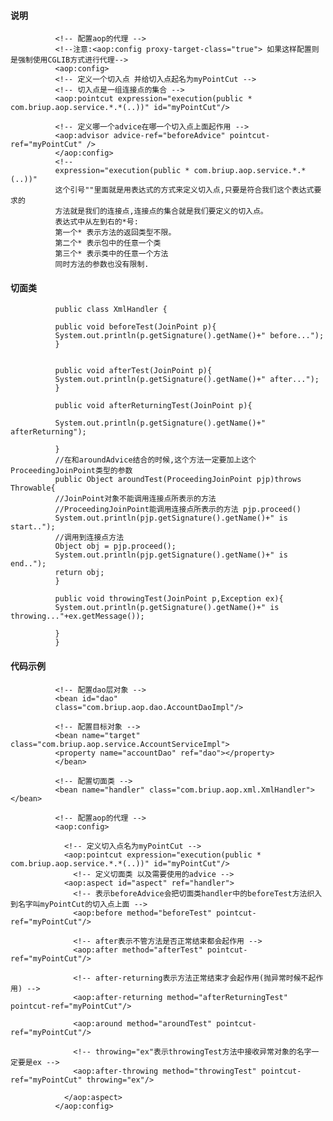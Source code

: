 #### 说明
              <!-- 配置aop的代理 -->
              <!--注意:<aop:config proxy-target-class="true"> 如果这样配置则是强制使用CGLIB方式进行代理-->
              <aop:config>
              <!-- 定义一个切入点 并给切入点起名为myPointCut -->
              <!-- 切入点是一组连接点的集合 -->
              <aop:pointcut expression="execution(public * com.briup.aop.service.*.*(..))" id="myPointCut"/>

              <!-- 定义哪一个advice在哪一个切入点上面起作用 -->
              <aop:advisor advice-ref="beforeAdvice" pointcut-ref="myPointCut" />
              </aop:config>
              <!-- 
              expression="execution(public * com.briup.aop.service.*.*(..))"
              这个引号""里面就是用表达式的方式来定义切入点,只要是符合我们这个表达式要求的
              方法就是我们的连接点,连接点的集合就是我们要定义的切入点。
              表达式中从左到右的*号:
              第一个* 表示方法的返回类型不限。
              第二个* 表示包中的任意一个类
              第三个* 表示类中的任意一个方法
              同时方法的参数也没有限制.
#### 切面类
              public class XmlHandler {

              public void beforeTest(JoinPoint p){
              System.out.println(p.getSignature().getName()+" before...");
              }


              public void afterTest(JoinPoint p){
              System.out.println(p.getSignature().getName()+" after...");
              }

              public void afterReturningTest(JoinPoint p){

              System.out.println(p.getSignature().getName()+" afterReturning");

              }
              //在和aroundAdvice结合的时候,这个方法一定要加上这个ProceedingJoinPoint类型的参数
              public Object aroundTest(ProceedingJoinPoint pjp)throws Throwable{
              //JoinPoint对象不能调用连接点所表示的方法 
              //ProceedingJoinPoint能调用连接点所表示的方法 pjp.proceed()
              System.out.println(pjp.getSignature().getName()+" is start..");
              //调用到连接点方法
              Object obj = pjp.proceed();
              System.out.println(pjp.getSignature().getName()+" is end..");
              return obj;
              }

              public void throwingTest(JoinPoint p,Exception ex){
              System.out.println(p.getSignature().getName()+" is throwing..."+ex.getMessage());

              }
              }
#### 代码示例
              <!-- 配置dao层对象 -->
              <bean id="dao" 
              class="com.briup.aop.dao.AccountDaoImpl"/>

              <!-- 配置目标对象 -->
              <bean name="target" class="com.briup.aop.service.AccountServiceImpl">
              <property name="accountDao" ref="dao"></property>
              </bean>

              <!-- 配置切面类 -->
              <bean name="handler" class="com.briup.aop.xml.XmlHandler"></bean>

              <!-- 配置aop的代理 -->
              <aop:config>

                <!-- 定义切入点名为myPointCut -->
                <aop:pointcut expression="execution(public * com.briup.aop.service.*.*(..))" id="myPointCut"/>
                  <!-- 定义切面类 以及需要使用的advice -->
                <aop:aspect id="aspect" ref="handler">
                  <!-- 表示beforeAdvice会把切面类handler中的beforeTest方法织入到名字叫myPointCut的切入点上面 -->
                  <aop:before method="beforeTest" pointcut-ref="myPointCut"/>

                  <!-- after表示不管方法是否正常结束都会起作用 -->
                  <aop:after method="afterTest" pointcut-ref="myPointCut"/>

                  <!-- after-returning表示方法正常结束才会起作用(抛异常时候不起作用) -->
                  <aop:after-returning method="afterReturningTest" pointcut-ref="myPointCut"/>

                  <aop:around method="aroundTest" pointcut-ref="myPointCut"/>

                  <!-- throwing="ex"表示throwingTest方法中接收异常对象的名字一定要是ex -->
                  <aop:after-throwing method="throwingTest" pointcut-ref="myPointCut" throwing="ex"/>

                </aop:aspect>
              </aop:config>
#### 
